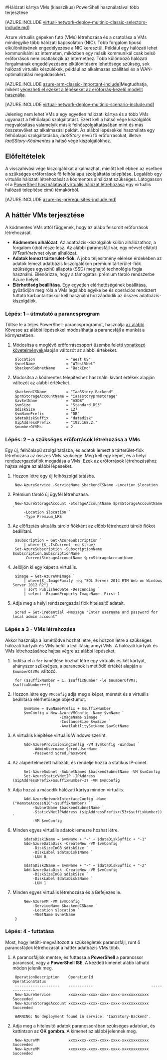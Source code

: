 <properties
   pageTitle="A klasszikus telepítési modell PowerShell használatával több hálózati kártya VMs telepítése |} Microsoft Azure"
   description="Megtudhatja, hogy miként telepítése több hálózati kártya VMs a klasszikus telepítési modell PowerShell használatával"
   services="virtual-network"
   documentationCenter="na"
   authors="jimdial"
   manager="carmonm"
   editor=""
   tags="azure-service-management"
/>
<tags  
   ms.service="virtual-network"
   ms.devlang="na"
   ms.topic="article"
   ms.tgt_pltfrm="na"
   ms.workload="infrastructure-services"
   ms.date="02/02/2016"
   ms.author="jdial" />

#<a name="deploy-multi-nic-vms-classic-using-powershell"></a>Hálózati kártya VMs (klasszikus) PowerShell használatával több terjesztése

[AZURE.INCLUDE [virtual-network-deploy-multinic-classic-selectors-include.md](../../includes/virtual-network-deploy-multinic-classic-selectors-include.md)]

Azure virtuális gépeken futó (VMs) létrehozása és a csatolása a VMs mindegyike több hálózati kapcsolaton (NIC). Több forgalom típusú elkülönítésének engedélyezése a NIC keresztül. Például egy hálózati lehet kommunikálni az interneten, miközben egy másik kommunikál csak belső erőforrások nem csatlakozik az internethez. Több különböző hálózati forgalmának engedélyezésére elkülönítésére lehetősége szükség, sok hálózati virtuális készülékek, például az alkalmazás szállítási és a WAN-optimalizálási megoldásokért.

[AZURE.INCLUDE [azure-arm-classic-important-include](../../includes/learn-about-deployment-models-classic-include.md)]Megtudhatja, miként [végezheti el ezeket a lépéseket az erőforrás-kezelő modellt használja](virtual-network-deploy-multinic-arm-ps.md).

[AZURE.INCLUDE [virtual-network-deploy-multinic-scenario-include.md](../../includes/virtual-network-deploy-multinic-scenario-include.md)]

Jelenleg nem lehet VMs a egy egyetlen hálózati kártya és a több VMs ugyanazt a felhőalapú szolgáltatást. Ezért kell a hátsó vége kiszolgálók megvalósítása valamelyik másik felhőszolgáltatásában mint és más összetevőket az alkalmazási példát. Az alábbi lépésekkel használata egy felhőalapú szolgáltatásba, *IaaSStory* nevű fő erőforrásokat, illetve *IaaSStory-Kódmentes* a hátsó vége kiszolgálókhoz.

## <a name="prerequisites"></a>Előfeltételek

A visszahívási vége kiszolgálókat alkalmazhat, mielőtt kell ebben az esetben a szükséges erőforrások fő felhőalapú szolgáltatás telepítése. Legalább egy virtuális hálózati létrehozását a kódmentes alhálózat szükséges. Látogasson el a [PowerShell használatával virtuális hálózat létrehozása](virtual-networks-create-vnet-classic-netcfg-ps.md) egy virtuális hálózati telepítése című témakörből.

[AZURE.INCLUDE [azure-ps-prerequisites-include.md](../../includes/azure-ps-prerequisites-include.md)]

## <a name="deploy-the-back-end-vms"></a>A háttér VMs terjesztése

A kódmentes VMs attól függenek, hogy az alább felsorolt erőforrások létrehozását.

- **Kódmentes alhálózat**. Az adatbázis-kiszolgálók külön alhálózathoz, a forgalom újból része lesz. Az alábbi parancsfájl vár, egy névvel ellátott *WTestVnet*vnet olyan alhálózat.
- **Adatok lemezt tárterület-fiók**. A jobb teljesítmény elérése érdekében az adatok lemezt adatbázis kiszolgálókon prémium tárterület-fiók szükséges egyszínű állapota (SSD) meghajtó technológia fogja használni. Ellenőrizze, hogy a támogatási prémium tároló rendszerbe Azure helyét.
- **Elérhetőség beállítása**. Egy egyetlen elérhetőségének beállítása, győződjön meg róla a VMs legalább egyike be és operációs rendszert futtató karbantartáskor kell használni hozzáadódik az összes adatbázis-kiszolgálók.

### <a name="step-1---start-your-script"></a>Lépés: 1 – útmutató a parancsprogram

Töltse le a teljes PowerShell-parancsprogramot, használja [az alábbi](https://raw.githubusercontent.com/Azure/azure-quickstart-templates/master/IaaS-Story/11-MultiNIC/classic/virtual-network-deploy-multinic-classic-ps.ps1). Kövesse az alábbi lépésekkel módosíthatja a parancsfájl a munkát a környezetben.

1. Módosítsa a meglévő erőforráscsoport üzembe feletti [vonatkozó követelmények](#Prerequisites)alapján változót az alábbi értékeket.

        $location              = "West US"
        $vnetName              = "WTestVNet"
        $backendSubnetName     = "BackEnd"

2. Módosítsa a kódmentes telepítéshez használni kívánt értékek alapján változót az alábbi értékeket.

        $backendCSName         = "IaaSStory-Backend"
        $prmStorageAccountName = "iaasstoryprmstorage"
        $avSetName             = "ASDB"
        $vmSize                = "Standard_DS3"
        $diskSize              = 127
        $vmNamePrefix          = "DB"
        $dataDiskSuffix        = "datadisk"
        $ipAddressPrefix       = "192.168.2."
        $numberOfVMs           = 2

### <a name="step-2---create-necessary-resources-for-your-vms"></a>Lépés: 2 – a szükséges erőforrások létrehozása a VMs

Egy új, felhőalapú szolgáltatásba, és adatok lemezt a tárterület-fiók létrehozása az összes VMs szüksége. Meg kell egy képet, és a helyi rendszergazdafiók megadása a VMs. Ezek az erőforrások létrehozásához hajtsa végre az alábbi lépéseket.

1. Hozzon létre egy új felhőszolgáltatásba.

        New-AzureService -ServiceName $backendCSName -Location $location

2. Prémium tároló új ügyfél létrehozása.

        New-AzureStorageAccount -StorageAccountName $prmStorageAccountName `
            -Location $location `
            -Type Premium_LRS

3. Az előfizetés aktuális tároló fiókként az előbb létrehozott tároló fiókot beállítani.

        $subscription = Get-AzureSubscription `
            | where {$_.IsCurrent -eq $true}  
        Set-AzureSubscription -SubscriptionName $subscription.SubscriptionName `
            -CurrentStorageAccountName $prmStorageAccountName

4. Jelöljön ki egy képet a virtuális.

        $image = Get-AzureVMImage `
            | where{$_.ImageFamily -eq "SQL Server 2014 RTM Web on Windows Server 2012 R2"} `
            | sort PublishedDate -Descending `
            | select -ExpandProperty ImageName -First 1

5. Adja meg a helyi rendszergazdai fiók hitelesítő adatait.

        $cred = Get-Credential -Message "Enter username and password for local admin account"

### <a name="step-3---create-vms"></a>Lépés a 3 - VMs létrehozása

Akkor használja a ismétlődve hozhat létre, és hozzon létre a szükséges hálózati kártyák és VMs belül a leállításig annyi VMs. A hálózati kártyák és VMs létrehozásához hajtsa végre az alábbi lépéseket.

1. Indítsa el a `for` ismétlése hozhat létre egy virtuális és két kártyát, ahányszor szükséges, a parancsok ismétlődő értékét alapján a `$numberOfVMs` változó.

        for ($suffixNumber = 1; $suffixNumber -le $numberOfVMs; $suffixNumber++){

2. Hozzon létre egy `VMConfig` adja meg a képet, méretét és a virtuális beállítása elérhetősége objektumot.

            $vmName = $vmNamePrefix + $suffixNumber
            $vmConfig = New-AzureVMConfig -Name $vmName `
                            -ImageName $image `
                            -InstanceSize $vmSize `
                            -AvailabilitySetName $avSetName  

3. A virtuális kiépítése virtuális Windows szerint.

            Add-AzureProvisioningConfig -VM $vmConfig -Windows `
                -AdminUsername $cred.UserName `
                -Password $cred.Password

4. Az alapértelmezett hálózati, és rendelje hozzá a statikus IP-címet.

            Set-AzureSubnet -SubnetNames $backendSubnetName -VM $vmConfig
            Set-AzureStaticVNetIP -IPAddress ($ipAddressPrefix+$suffixNumber+3) -VM $vmConfig

5. Adja hozzá a második hálózati kártya minden virtuális.

            Add-AzureNetworkInterfaceConfig -Name ("RemoteAccessNIC"+$suffixNumber) `
                -SubnetName $backendSubnetName `
                -StaticVNetIPAddress ($ipAddressPrefix+(53+$suffixNumber)) `
                -VM $vmConfig

6. Minden egyes virtuális adatok lemezre hozhat létre.

            $dataDisk1Name = $vmName + "-" + $dataDiskSuffix + "-1"    
            Add-AzureDataDisk -CreateNew -VM $vmConfig `
                -DiskSizeInGB $diskSize `
                -DiskLabel $dataDisk1Name `
                -LUN 0       

            $dataDisk2Name = $vmName + "-" + $dataDiskSuffix + "-2"   
            Add-AzureDataDisk -CreateNew -VM $vmConfig `
                -DiskSizeInGB $diskSize `
                -DiskLabel $dataDisk2Name `
                -LUN 1

7. Minden egyes virtuális létrehozása és a Befejezés le.

            New-AzureVM -VM $vmConfig `
                -ServiceName $backendCSName `
                -Location $location `
                -VNetName $vnetName
        }

### <a name="step-4---run-the-script"></a>Lépés: 4 - futtatása

Most, hogy letölti-megváltozott a szükségletek parancsfájl, runt ő parancsfájlok létrehozását a háttér adatbázis VMs több.

1. A parancsfájlok mentse, és futtassa a **PowerShell** a parancssor parancsot, vagy a **PowerShell ISE**. A kezdeti kimenet alább látható módon jelenik meg.

        OperationDescription    OperationId                          OperationStatus
        --------------------    -----------                          ---------------
        New-AzureService        xxxxxxxx-xxxx-xxxx-xxxx-xxxxxxxxxxxx Succeeded      
        New-AzureStorageAccount xxxxxxxx-xxxx-xxxx-xxxx-xxxxxxxxxxxx Succeeded      

        WARNING: No deployment found in service: 'IaaSStory-Backend'.

2. Adja meg a hitelesítő adatok parancssorában szükséges adatokat, és kattintson az **OK gombra**. A kimenet az alábbi jelennek meg.

        New-AzureVM             xxxxxxxx-xxxx-xxxx-xxxx-xxxxxxxxxxxx Succeeded
        New-AzureVM             xxxxxxxx-xxxx-xxxx-xxxx-xxxxxxxxxxxx Succeeded
